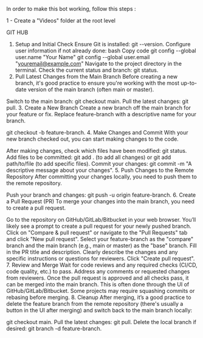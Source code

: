 

In order to make this bot working, follow this steps :

  1 - Create a "Videos" folder at the root level


GIT HUB 

1. Setup and Initial Check
Ensure Git is installed: git --version.
Configure user information if not already done:
bash
Copy code
git config --global user.name "Your Name"
git config --global user.email "youremail@example.com"
Navigate to the project directory in the terminal.
Check the current status and branch: git status.
2. Pull Latest Changes from the Main Branch
Before creating a new branch, it's good practice to ensure you're working with the most up-to-date version of the main branch (often main or master).

Switch to the main branch: git checkout main.
Pull the latest changes: git pull.
3. Create a New Branch
Create a new branch off the main branch for your feature or fix. Replace feature-branch with a descriptive name for your branch.

git checkout -b feature-branch.
4. Make Changes and Commit
With your new branch checked out, you can start making changes to the code.

After making changes, check which files have been modified: git status.
Add files to be committed: git add . (to add all changes) or git add path/to/file (to add specific files).
Commit your changes: git commit -m "A descriptive message about your changes".
5. Push Changes to the Remote Repository
After committing your changes locally, you need to push them to the remote repository.

Push your branch and changes: git push -u origin feature-branch.
6. Create a Pull Request (PR)
To merge your changes into the main branch, you need to create a pull request.

Go to the repository on GitHub/GitLab/Bitbucket in your web browser.
You’ll likely see a prompt to create a pull request for your newly pushed branch. Click on "Compare & pull request" or navigate to the "Pull Requests" tab and click "New pull request".
Select your feature-branch as the "compare" branch and the main branch (e.g., main or master) as the "base" branch.
Fill in the PR title and description. Clearly describe the changes and any specific instructions or questions for reviewers.
Click "Create pull request".
7. Review and Merge
Wait for code reviews and any required checks (CI/CD, code quality, etc.) to pass.
Address any comments or requested changes from reviewers.
Once the pull request is approved and all checks pass, it can be merged into the main branch. This is often done through the UI of GitHub/GitLab/Bitbucket. Some projects may require squashing commits or rebasing before merging.
8. Cleanup
After merging, it’s a good practice to delete the feature branch from the remote repository (there's usually a button in the UI after merging) and switch back to the main branch locally:

git checkout main.
Pull the latest changes: git pull.
Delete the local branch if desired: git branch -d feature-branch.
